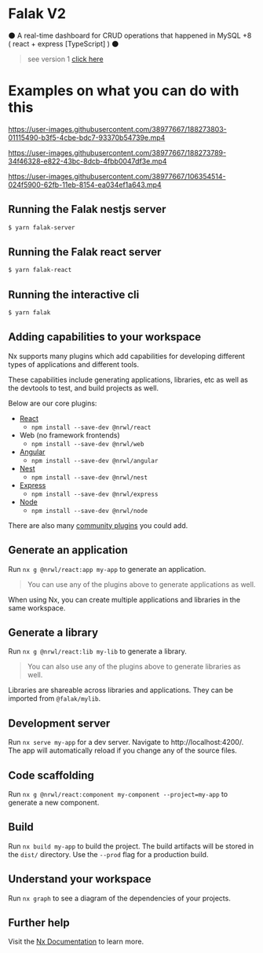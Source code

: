 # Falak V2

🌑 A real-time dashboard for CRUD operations that happened in MySQL +8 ( react + express [TypeScript] ) 🌑

> see version 1 [click here](https://github.com/MohammedAl-Rowad/Falak/tree/old-main)


# Examples on what you can do with this





https://user-images.githubusercontent.com/38977667/188273803-01115490-b3f5-4cbe-bdc7-93370b54739e.mp4



https://user-images.githubusercontent.com/38977667/188273789-34f46328-e822-43bc-8dcb-4fbb0047df3e.mp4


https://user-images.githubusercontent.com/38977667/106354514-024f5900-62fb-11eb-8154-ea034ef1a643.mp4


## Running the Falak nestjs server

```bash
$ yarn falak-server
```

## Running the Falak react server

```bash
$ yarn falak-react
```

## Running the interactive cli

```bash
$ yarn falak
```

## Adding capabilities to your workspace

Nx supports many plugins which add capabilities for developing different types of applications and different tools.

These capabilities include generating applications, libraries, etc as well as the devtools to test, and build projects as well.

Below are our core plugins:

- [React](https://reactjs.org)
  - `npm install --save-dev @nrwl/react`
- Web (no framework frontends)
  - `npm install --save-dev @nrwl/web`
- [Angular](https://angular.io)
  - `npm install --save-dev @nrwl/angular`
- [Nest](https://nestjs.com)
  - `npm install --save-dev @nrwl/nest`
- [Express](https://expressjs.com)
  - `npm install --save-dev @nrwl/express`
- [Node](https://nodejs.org)
  - `npm install --save-dev @nrwl/node`

There are also many [community plugins](https://nx.dev/community) you could add.

## Generate an application

Run `nx g @nrwl/react:app my-app` to generate an application.

> You can use any of the plugins above to generate applications as well.

When using Nx, you can create multiple applications and libraries in the same workspace.

## Generate a library

Run `nx g @nrwl/react:lib my-lib` to generate a library.

> You can also use any of the plugins above to generate libraries as well.

Libraries are shareable across libraries and applications. They can be imported from `@falak/mylib`.

## Development server

Run `nx serve my-app` for a dev server. Navigate to http://localhost:4200/. The app will automatically reload if you change any of the source files.

## Code scaffolding

Run `nx g @nrwl/react:component my-component --project=my-app` to generate a new component.

## Build

Run `nx build my-app` to build the project. The build artifacts will be stored in the `dist/` directory. Use the `--prod` flag for a production build.

## Understand your workspace

Run `nx graph` to see a diagram of the dependencies of your projects.

## Further help

Visit the [Nx Documentation](https://nx.dev) to learn more.
